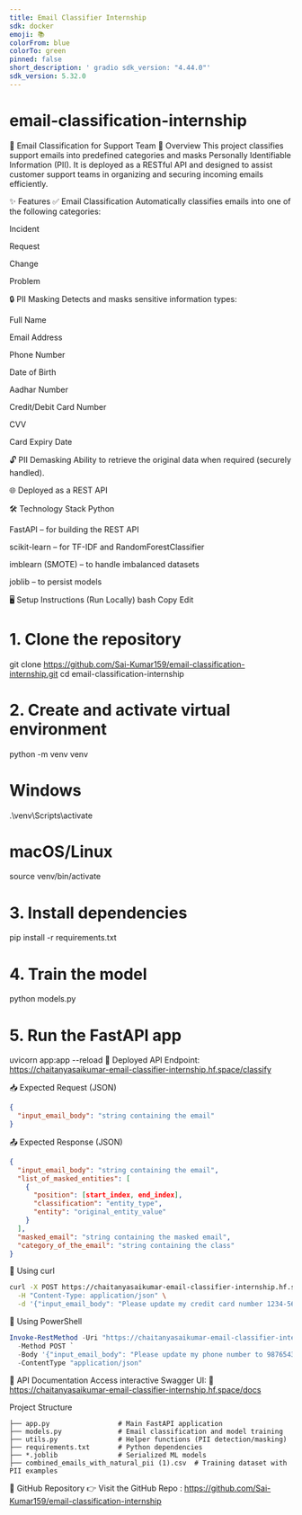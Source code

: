 ```yaml
---
title: Email Classifier Internship
sdk: docker
emoji: 📚
colorFrom: blue
colorTo: green
pinned: false
short_description: ' gradio sdk_version: "4.44.0"'
sdk_version: 5.32.0
---
```

# email-classification-internship


📧 Email Classification for Support Team
🚀 Overview
This project classifies support emails into predefined categories and masks Personally Identifiable Information (PII). It is deployed as a RESTful API and designed to assist customer support teams in organizing and securing incoming emails efficiently.

✨ Features
✅ Email Classification
Automatically classifies emails into one of the following categories:

Incident

Request

Change

Problem

🔒 PII Masking
Detects and masks sensitive information types:

Full Name

Email Address

Phone Number

Date of Birth

Aadhar Number

Credit/Debit Card Number

CVV

Card Expiry Date

🔓 PII Demasking
Ability to retrieve the original data when required (securely handled).

🌐 Deployed as a REST API

🛠️ Technology Stack
Python

FastAPI – for building the REST API

scikit-learn – for TF-IDF and RandomForestClassifier

imblearn (SMOTE) – to handle imbalanced datasets

joblib – to persist models

🖥️ Setup Instructions (Run Locally)
bash
Copy
Edit
# 1. Clone the repository
git clone https://github.com/Sai-Kumar159/email-classification-internship.git
cd email-classification-internship

# 2. Create and activate virtual environment
python -m venv venv
# Windows
.\venv\Scripts\activate
# macOS/Linux
source venv/bin/activate

# 3. Install dependencies
pip install -r requirements.txt

# 4. Train the model
python models.py

# 5. Run the FastAPI app
uvicorn app:app --reload
🔗 Deployed API
Endpoint:
https://chaitanyasaikumar-email-classifier-internship.hf.space/classify

📥 Expected Request (JSON)
```json
{
  "input_email_body": "string containing the email"
}
```

📤 Expected Response (JSON)
```json
{
  "input_email_body": "string containing the email",
  "list_of_masked_entities": [
    {
      "position": [start_index, end_index],
      "classification": "entity_type",
      "entity": "original_entity_value"
    }
  ],
  "masked_email": "string containing the masked email",
  "category_of_the_email": "string containing the class"
}
```

🧪 Using curl
```bash
curl -X POST https://chaitanyasaikumar-email-classifier-internship.hf.space/classify \
  -H "Content-Type: application/json" \
  -d '{"input_email_body": "Please update my credit card number 1234-5678-9876-5432"}'
```


🧪 Using PowerShell
```powershell
Invoke-RestMethod -Uri "https://chaitanyasaikumar-email-classifier-internship.hf.space/classify" `
  -Method POST `
  -Body '{"input_email_body": "Please update my phone number to 9876543210"}' `
  -ContentType "application/json"
```


  
🧭 API Documentation
Access interactive Swagger UI:
📎 https://chaitanyasaikumar-email-classifier-internship.hf.space/docs

 Project Structure
```plaintext
├── app.py                 # Main FastAPI application
├── models.py              # Email classification and model training
├── utils.py               # Helper functions (PII detection/masking)
├── requirements.txt       # Python dependencies
├── *.joblib               # Serialized ML models
├── combined_emails_with_natural_pii (1).csv  # Training dataset with PII examples
```



🔗 GitHub Repository
👉 Visit the GitHub Repo :
https://github.com/Sai-Kumar159/email-classification-internship


